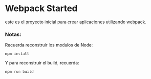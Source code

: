 # Webpack Started

este es el proyecto inicial para crear aplicaciones utilizando webpack.

### Notas: 
Recuerda reconstruir los modulos de Node:
```
npm install
```

Y para reconstruir el build, recuerda:
```
npm run build
```